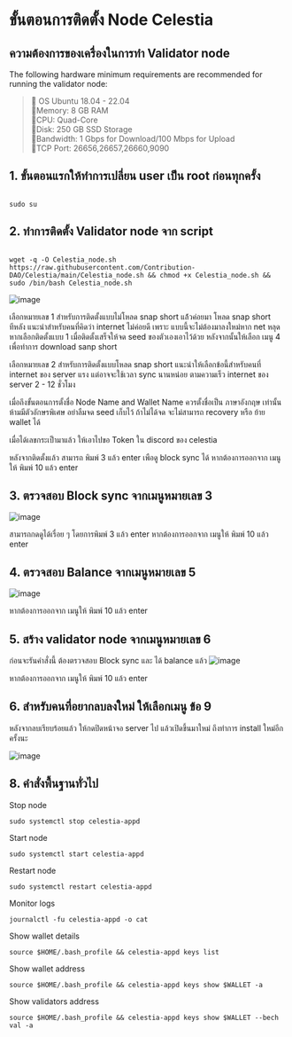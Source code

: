 # ขั้นตอนการติดตั้ง Node Celestia

## ความต้องการของเครื่องในการทำ Validator node
The following hardware minimum requirements are recommended for running the validator node:

>:black_square_button:  OS Ubuntu 18.04 - 22.04<br> 
>:black_square_button:Memory: 8 GB RAM<br> 
>:black_square_button:CPU: Quad-Core<br> 
>:black_square_button:Disk: 250 GB SSD Storage<br> 
>:black_square_button:Bandwidth: 1 Gbps for Download/100 Mbps for Upload<br> 
>:black_square_button:TCP Port: 26656,26657,26660,9090<br>


## 1. ขั้นตอนแรกให้ทำการเปลี่ยน user เป็น root ก่อนทุกครั้ง

```

sudo su
```


## 2. ทำการติดตั้ง Validator node จาก script 

```

wget -q -O Celestia_node.sh https://raw.githubusercontent.com/Contribution-DAO/Celestia/main/Celestia_node.sh && chmod +x Celestia_node.sh && sudo /bin/bash Celestia_node.sh
```
![image](https://user-images.githubusercontent.com/83507970/204498896-b034857d-e020-4b0d-9fe7-e0175f059d38.png)

เลือกหมายเลข 1 สำหรับการติดตั้งแบบไม่โหลด snap short แล้้วค่อยมา โหลด snap short ทีหลัง แนะนำสำหรับคนที่คิดว่า internet ไม่ค่อยดี เพราะ แบบนี้จะไม่ต้องมาลงใหม่หาก net หลุด 
หากเลือกติดตั้งแบบ 1 เมื่อติดตั้งเสร็จให้จด seed ของตัวเองเอาไว้ด้วย หลังจากนั้นให้เลือก เมนู 4 เพื่อทำการ download sanp short 

เลือกหมายเลข 2 สำหรับการติดตั้งแบบโหลด snap short แนะนำให้เลือกข้อนี้สำหรับคนที่ internet ของ server แรง แต่อาจจะใช้เวลา sync นานหน่อย ตามความเร็ว internet ของ server 2 - 12 ชั่วโมง

เมื่อถึงขั้นตอนการตั้งชื่อ Node Name and Wallet Name  ควรตั้งชื่อเป็น ภาษาอังกฤษ เท่านั้น ห้ามมีตัวอักษรพิเศษ อย่าลืมจด seed เก็บไว้ ถ้าไม่ได้จด จะไม่สามารถ recovery หรือ ย้าย wallet ได้

เมื่อได้เลขกระเป็ามาแล้ว ให้เอาไปขอ Token ใน discord ของ celestia

หลังจากติดตั้งแล้ว สามารถ พิมพ์ 3 แล้ว enter เพือดู block sync ได้
หากต้องการออกจาก เมนูให้ พิมพ์ 10 แล้ว enter



## 3. ตรวจสอบ Block sync จากเมนูหมายเลข 3

![image](https://user-images.githubusercontent.com/83507970/204498908-08c71226-849e-45da-8c1f-00808d000f12.png)

สามารถกดดูได้เรื่อย ๆ โดยการพิมพ์ 3 แล้ว enter หากต้องการออกจาก เมนูให้ พิมพ์ 10 แล้ว enter




## 4. ตรวจสอบ Balance  จากเมนูหมายเลข 5

![image](https://user-images.githubusercontent.com/83507970/204498916-288312ed-99e0-4038-9577-3f0ad38d686b.png)

หากต้องการออกจาก เมนูให้ พิมพ์ 10 แล้ว enter


## 5. สร้าง validator node จากเมนูหมายเลข 6
ก่อนจะรันคำสั่งนี้ ต้องตรวจสอบ Block sync และ ได้ balance แล้ว 
![image](https://user-images.githubusercontent.com/83507970/204498930-4996a60c-1d1e-46ce-818f-666a7534300e.png)

หากต้องการออกจาก เมนูให้ พิมพ์ 10 แล้ว enter


## 6. สำหรับคนที่อยากลบลงใหม่ ให้เลือกเมนู ข้อ 9
หลังจากลบเรียบร้อยแล้ว ให้กดปิดหน้าจอ server ไป แล้วเปิดขึ้นมาใหม่ ถึงทำการ install ใหม่อีกครั้งนะ

![image](https://user-images.githubusercontent.com/83507970/204498941-76c4fe6c-f7f5-48e9-a996-e748c33f983f.png)






## 8. คำสั่งพื้นฐานทั่วไป

Stop node
```
sudo systemctl stop celestia-appd
```


Start node
```
sudo systemctl start celestia-appd
```


Restart node
```
sudo systemctl restart celestia-appd
```

Monitor logs
```
journalctl -fu celestia-appd -o cat
```


Show wallet details
```
source $HOME/.bash_profile && celestia-appd keys list
```

Show wallet address
```
source $HOME/.bash_profile && celestia-appd keys show $WALLET -a
```


Show validators address
```
source $HOME/.bash_profile && celestia-appd keys show $WALLET --bech val -a
```
